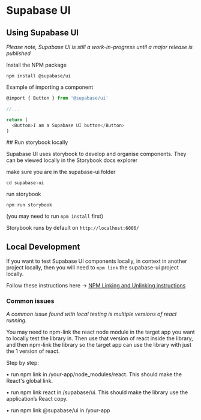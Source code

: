 # Supabase UI

## Using Supabase UI

_Please note, Supabase UI is still a work-in-progress until a major release is published_

Install the NPM package

```cli
npm install @supabase/ui
```

Example of importing a component

```js
@import { Button } from '@supabase/ui'

//...

return (
  <Button>I am a Supabase UI button</Button>
)
```

## Run storybook locally

Supabase UI uses storybook to develop and organise components.
They can be viewed locally in the Storybook docs explorer

make sure you are in the supabase-ui folder

```cli
cd supabase-ui
```

run storybook

```cli
npm run storybook
```

(you may need to run `npm install` first)

Storybook runs by default on `http://localhost:6006/`

## Local Development

If you want to test Supabase UI components locally, in context in another project locally, then you will need to `npm link` the supabase-ui project locally.

Follow these instructions here -> 
[NPM Linking and Unlinking instructions](https://dev.to/erinbush/npm-linking-and-unlinking-2h1g)

### Common issues

*A common issue found with local testing is multiple versions of react running.*

You may need to npm-link the react node module in the target app you want to locally test the library in. Then use that version of react inside the library, and then npm-link the library so the target app can use the library with just the 1 version of react.

Step by step:

• run npm link in /your-app/node_modules/react. This should make the React's global link.

• run npm link react in /supabase/ui. This should make the library use the application’s React copy.

• run npm link @supabase/ui in /your-app